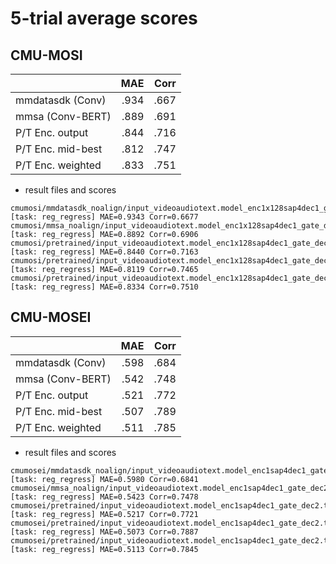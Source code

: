 # 5-trial average scores

## CMU-MOSI
|                      |MAE |Corr|
|:---------------------|---:|---:|
|mmdatasdk (Conv)      |.934|.667|
|mmsa (Conv-BERT)      |.889|.691|
|P/T Enc. output       |.844|.716|
|P/T Enc. mid-best     |.812|.747|
|P/T Enc. weighted     |.833|.751|

- result files and scores 
```
cmumosi/mmdatasdk_noalign/input_videoaudiotext.model_enc1x128sap4dec1_gate_dec2.train_mb16ep50adam0.0001schedspecaug.feat_layer23/result/result.tst.txt:[task: reg_regress] MAE=0.9343 Corr=0.6677
cmumosi/mmsa_noalign/input_videoaudiotext.model_enc1x128sap4dec1_gate_dec2.train_mb16ep50adam0.0001schedspecaug.feat_layer23/result/result.tst.txt:[task: reg_regress] MAE=0.8892 Corr=0.6906
cmumosi/pretrained/input_videoaudiotext.model_enc1x128sap4dec1_gate_dec2.train_mb16ep50adam0.0001schedspecaug.feat_layer23/result/result.tst.txt:[task: reg_regress] MAE=0.8440 Corr=0.7163
cmumosi/pretrained/input_videoaudiotext.model_enc1x128sap4dec1_gate_dec2.train_mb16ep50adam0.0001schedspecaug.feat_layerall/result/result.tst.txt:[task: reg_regress] MAE=0.8119 Corr=0.7465
cmumosi/pretrained/input_videoaudiotext.model_enc1x128sap4dec1_gate_dec2.train_mb16ep50adam0.0001schedspecaug.feat_layerbestmosi/result/result.tst.txt:[task: reg_regress] MAE=0.8334 Corr=0.7510
```

## CMU-MOSEI
|                     |MAE |Corr|
|:--------------------|---:|---:|
|mmdatasdk (Conv)     |.598|.684|
|mmsa (Conv-BERT)     |.542|.748|
|P/T Enc. output      |.521|.772|
|P/T Enc. mid-best    |.507|.789|
|P/T Enc. weighted    |.511|.785|

- result files and scores 
```
cmumosei/mmdatasdk_noalign/input_videoaudiotext.model_enc1sap4dec1_gate_dec2.train_mb16ep50adam0.0001schedspecaug.feat_layer23/result/result.tst.txt:[task: reg_regress] MAE=0.5980 Corr=0.6841
cmumosei/mmsa_noalign/input_videoaudiotext.model_enc1sap4dec1_gate_dec2.train_mb16ep50adam0.0001schedspecaug.feat_layer23/result/result.tst.txt:[task: reg_regress] MAE=0.5423 Corr=0.7478
cmumosei/pretrained/input_videoaudiotext.model_enc1sap4dec1_gate_dec2.train_mb16ep50adam0.0001schedspecaug.feat_layer23/result/result.tst.txt:[task: reg_regress] MAE=0.5217 Corr=0.7721
cmumosei/pretrained/input_videoaudiotext.model_enc1sap4dec1_gate_dec2.train_mb16ep50adam0.0001schedspecaug.feat_layerall/result/result.tst.txt:[task: reg_regress] MAE=0.5073 Corr=0.7887
cmumosei/pretrained/input_videoaudiotext.model_enc1sap4dec1_gate_dec2.train_mb16ep50adam0.0001schedspecaug.feat_layerbestmosei/result/result.tst.txt:[task: reg_regress] MAE=0.5113 Corr=0.7845
```
